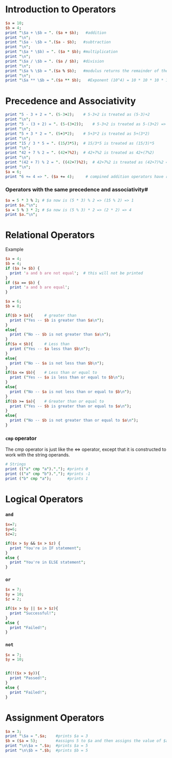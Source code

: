 # Introduction to Operators

```perl
$a = 10;
$b = 4;
print "\$a + \$b = ". ($a + $b);   #addition
print "\n";
print "\$a - \$b = ".($a - $b);   #subtraction
print "\n";
print "\$a * \$b) = ". ($a * $b); #multiplication
print "\n";
print "\$a / \$b = ". ($a / $b);  #division
print "\n";
print "\$a % \$b = ".($a % $b);   #modulus returns the remainder of the $a / $b
print "\n";
print "\$a ** \$b = ".($a ** $b);   #Exponent (10^4) = 10 * 10 * 10 * 10
```

# Precedence and Associativity

```perl
print "5 - 3 + 2 = ". (5-3+2);    # 5-3+2 is treated as (5-3)+2
print "\n";
print "5 - (3 + 2) = ". (5-(3+2));    # 5-3+2 is treated as 5-(3+2) => 0
print "\n";
print "5 + 3 * 2 = ". (5+3*2);    # 5+3*2 is treated as 5+(3*2)
print "\n";
print "15 / 3 * 5 = ". (15/3*5);  # 15/3*5 is treated as (15/3)*5
print "\n";
print "42 + 7 % 2 = ". (42+7%2);  # 42+7%2 is treated as 42+(7%2)
print "\n";
print "(42 + 7) % 2 = ". ((42+7)%2);  # 42+7%2 is treated as (42+7)%2 => 1
print "\n";
$a = 6;
print "6 += 4 => ". ($a += 4);     # compined addition operators have right associativity.
```

### Operators with the same precedence and associativity#

```Perl
$a = 5 * 3 % 2; # $a now is (5 * 3) % 2 => (15 % 2) => 1
print $a."\n";
$a = 5 % 3 * 2; # $a now is (5 % 3) * 2 => (2 * 2) => 4
print $a."\n";
```

# Relational Operators

Example
```perl
$a = 4;
$b = 4;
if ($a != $b) {
  print 'a and b are not equal';  # this will not be printed
}
if ($a == $b) {
  print 'a and b are equal';
}
```

```perl
$a = 6;
$b = 8;

if($b > $a){     # greater than
  print ("Yes -- $b is greater than $a\n");
}
else{            
  print ("No -- $b is not greater than $a\n");
}
if($a < $b){     # Less than
  print ("Yes -- $a less than $b\n");
}
else{
  print ("No -- $a is not less than $b\n");
}
if($a <= $b){    # Less than or equal to
  print ("Yes -- $a is less than or equal to $b\n");
}
else{
  print ("No -- $a is not less than or equal to $b\n");
}
if($b >= $a){    # Greater than or equal to
  print ("Yes -- $b is greater than or equal to $a\n");
}
else{
  print ("No -- $b is not greater than or equal to $a\n");
}
```

### `cmp` operator
The cmp operator is just like the <=> operator, except that it is constructed to work with the string operands.

```perl
# Strings
print (("a" cmp "a").","); #prints 0
print (("a" cmp "b").","); #prints -1
print ("b" cmp "a");       #prints 1
```

# Logical Operators

### `and`

```perl
$x=7;
$y=6;
$z=2;

if($x > $y && $x > $z) {
  print "You're in IF statement";
}
else {
  print "You're in ELSE statement";
}
```

### `or`

```perl
$x = 7;
$y = 10;
$z = 2;

if($x > $y || $x > $z){
  print "Successful!";
}
else {
  print "Failed!";
}
```

### `not`

```perl
$x = 7;
$y = 10;


if(!($x > $y)){
  print "Passed!";
}
else {
  print "Failed!";
}
```

# Assignment Operators

```perl
$a = 3;
print "\$a = ".$a;    #prints $a = 3
$b = ($a = 5);        #assigns 5 to $a and then assigns the value of $a to $b
print "\n\$a = ".$a;  #prints $a = 5
print "\n\$b = ".$b;  #prints $b = 5    
```
